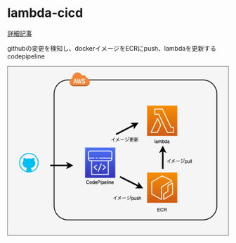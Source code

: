 # lambda-cicd
[詳細記事](https://www.medi-08-data-06.work/entry/codepipeline-github)

githubの変更を検知し、dockerイメージをECRにpush、lambdaを更新するcodepipeline

![](environ.drawio.png)

